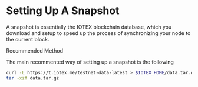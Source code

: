 # Setting Up A Snapshot

A snapshot is essentially the IOTEX blockchain database, which you download and setup to speed up the process of synchronizing your node to the current block.

Recommended Method

The main recommented way of setting up a snapshot is the following

~~~bash
curl -L https://t.iotex.me/testnet-data-latest > $IOTEX_HOME/data.tar.gz
tar -xzf data.tar.gz
~~~

